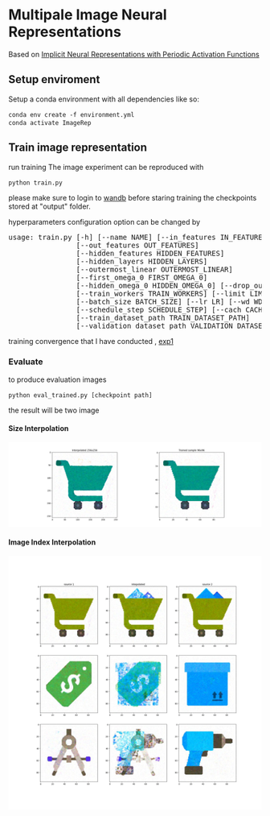 # Multipale Image Neural Representations
Based on 
[Implicit Neural Representations with Periodic Activation Functions](https://github.com/vsitzmann/siren)

## Setup enviroment

Setup a conda environment with all dependencies like so:
```
conda env create -f environment.yml
conda activate ImageRep
```
## Train image representation
run training
The image experiment can be reproduced with
```
python train.py
```
please make sure to login to [wandb](https://docs.wandb.ai/quickstart) before staring training
the checkpoints stored at "output" folder.

hyperparameters configuration option can be changed by
<pre>
usage: train.py [-h] [--name NAME] [--in_features IN_FEATURES]
                [--out_features OUT_FEATURES]
                [--hidden_features HIDDEN_FEATURES]
                [--hidden_layers HIDDEN_LAYERS]
                [--outermost_linear OUTERMOST_LINEAR]
                [--first_omega_0 FIRST_OMEGA_0]
                [--hidden_omega_0 HIDDEN_OMEGA_0] [--drop_out DROP_OUT]
                [--train_workers TRAIN_WORKERS] [--limit LIMIT]
                [--batch_size BATCH_SIZE] [--lr LR] [--wd WD]
                [--schedule_step SCHEDULE_STEP] [--cach CACH]
                [--train_dataset_path TRAIN_DATASET_PATH]
                [--validation_dataset_path VALIDATION_DATASET_PATH]
</pre>


training convergence that I have conducted , [exp1](https://wandb.ai/rusalmighty/Image%20Representation%20Experiment/runs/1t7h2763?workspace=user-rusalmighty)
### Evaluate
to produce evaluation images
```
python eval_trained.py [checkpoint path]
```
the result will be two image

#### Size Interpolation

![plot](./size_interpolation_example.jpg)

#### Image Index Interpolation

![plot](./image_interpolation_example.jpg)


